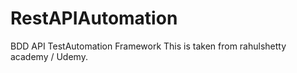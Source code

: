 # RestAPIAutomation
BDD API TestAutomation Framework
This is taken from rahulshetty academy / Udemy. 
